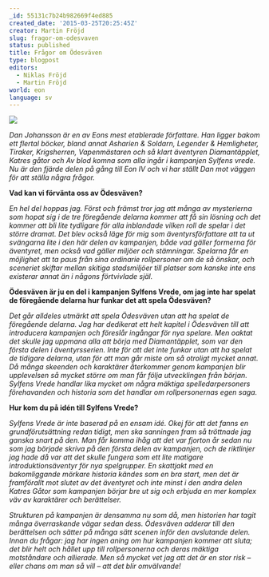 ```yaml
---
_id: 55131c7b24b982669f4ed885
created_date: '2015-03-25T20:25:45Z'
creator: Martin Fröjd
slug: fragor-om-odesvaven
status: published
title: Frågor om Ödesväven
type: blogpost
editors:
  - Niklas Fröjd
  - Martin Fröjd
world: eon
language: sv
---
```

![](https://helmgast.se/asset/image/odesvaven-fragor-till-dan-johansson.jpg)

*Dan Johansson är en av Eons mest etablerade författare. Han ligger bakom ett flertal böcker, bland annat Asharien & Soldarn, Legender & Hemligheter, Tiraker, Krigsherren, Vapenmästaren och så klart äventyren Diamantäpplet, Katres gåtor och Av blod komna som alla ingår i kampanjen Sylfens vrede. Nu är den fjärde delen på gång till Eon IV och vi har ställt Dan mot väggen för att ställa några frågor.*

**Vad kan vi förvänta oss av Ödesväven?**

*En hel del hoppas jag. Först och främst tror jag att många av mysterierna som hopat sig i de tre föregående delarna kommer att få sin lösning och det kommer att bli lite tydligare för alla inblandade vilken roll de spelar i det större dramat. Det blev också läge för mig som äventyrsförfattare att ta ut svängarna lite i den här delen av kampanjen, både vad gäller formerna för äventyret, men också vad gäller miljöer och stämningar. Spelarna får en möjlighet att ta paus från sina ordinarie rollpersoner om de så önskar, och sceneriet skiftar mellan skitiga stadsmiljöer till platser som kanske inte ens existerar annat än i någons förtvivlade själ.*

**Ödesväven är ju en del i kampanjen Sylfens Vrede, om jag inte har spelat de föregående delarna hur funkar det att spela Ödesväven?**

*Det går alldeles utmärkt att spela Ödesväven utan att ha spelat de föregående delarna. Jag har dedikerat ett helt kapitel i Ödesväven till att introducera kampanjen och föreslår ingångar för nya spelare. Men oaktat det skulle jag uppmana alla att börja med Diamantäpplet, som var den första delen i äventyrsserien. Inte för att det inte funkar utan att ha spelat de tidigare delarna, utan för att man går miste om så otroligt mycket annat. Då många skeenden och karaktärer återkommer genom kampanjen blir upplevelsen så mycket större om man får följa utvecklingen från början. Sylfens Vrede handlar lika mycket om några mäktiga spelledarpersoners förehavanden och historia som det handlar om rollpersonernas egen saga.*

**Hur kom du på idén till Sylfens Vrede?**

*Sylfens Vrede är inte baserad på en ensam idé. Okej för att det fanns en grundförutsättning redan tidigt, men ska sanningen fram så tröttnade jag ganska snart på den. Man får komma ihåg att det var fjorton år sedan nu som jag började skriva på den första delen av kampanjen, och de riktlinjer jag hade då var att det skulle fungera som ett lite matigare introduktionsäventyr för nya spelgrupper. En skattjakt med en bakomliggande mörkare historia kändes som en bra start, men det är framförallt mot slutet av det äventyret och inte minst i den andra delen Katres Gåtor som kampanjen börjar bre ut sig och erbjuda en mer komplex väv av karaktärer och berättelser.*

*Strukturen på kampanjen är densamma nu som då, men historien har tagit många överraskande vägar sedan dess. Ödesväven adderar till den berättelsen och sätter på många sätt scenen inför den avslutande delen. Innan du frågar: jag har ingen aning om hur kampanjen kommer att sluta; det blir helt och hållet upp till rollpersonerna och deras mäktiga motståndare och allierade. Men så mycket vet jag att det är en stor risk – eller chans om man så vill – att det blir omvälvande!*
